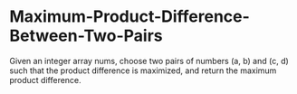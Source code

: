 # Maximum-Product-Difference-Between-Two-Pairs
Given an integer array nums, choose two pairs of numbers (a, b) and (c, d) such that the product difference is maximized, and return the maximum product difference.
